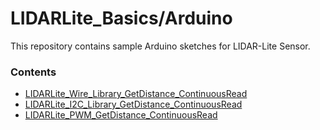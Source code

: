 LIDARLite_Basics/Arduino
========================================

This repository contains sample Arduino sketches for LIDAR-Lite Sensor. 

### Contents
- [LIDARLite_Wire_Library_GetDistance_ContinuousRead](LIDARLite_Wire_Library_GetDistance_ContinuousRead)
- [LIDARLite_I2C_Library_GetDistance_ContinuousRead](LIDARLite_I2C_Library_GetDistance_ContinuousRead)
- [LIDARLite_PWM_GetDistance_ContinuousRead](LIDARLite_PWM_GetDistance_ContinuousRead)

